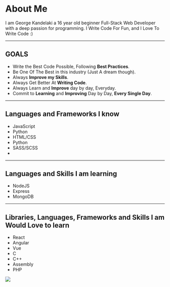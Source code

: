 # About Me 
I am George Kandelaki a 16 year old beginner Full-Stack Web Developer with a deep passion for programming. I Write Code For Fun, and I Love To Write Code :)

---

## GOALS
* Write the Best Code Possible, Following **Best Practices**.
* Be One Of The Best in this industry (Just A dream though).
* Always **Improve my Skills**.
* Always Get Better At **Writing Code**.
* Always Learn and **Improve** day by day, Everyday.
* Commit to **Learning** and **Improving** Day by Day, **Every Single Day**.

---

## Languages and Frameworks I know
* JavaScript
* Python
* HTML/CSS
* Python
* SASS/SCSS
* 
---

## Languages and Skills I am learning 
* NodeJS
* Express
* MongoDB

---

## Libraries, Languages, Frameworks and Skills I am Would Love to learn
* React
* Angular
* Vue
* C
* C++
* Assembly
* PHP

![](https://streak-stats.demolab.com/?user=GeorgeKandelaki&hide_border=true&card_width=700&theme=algolia&border_radius=5&background=000000&stroke=000000)
